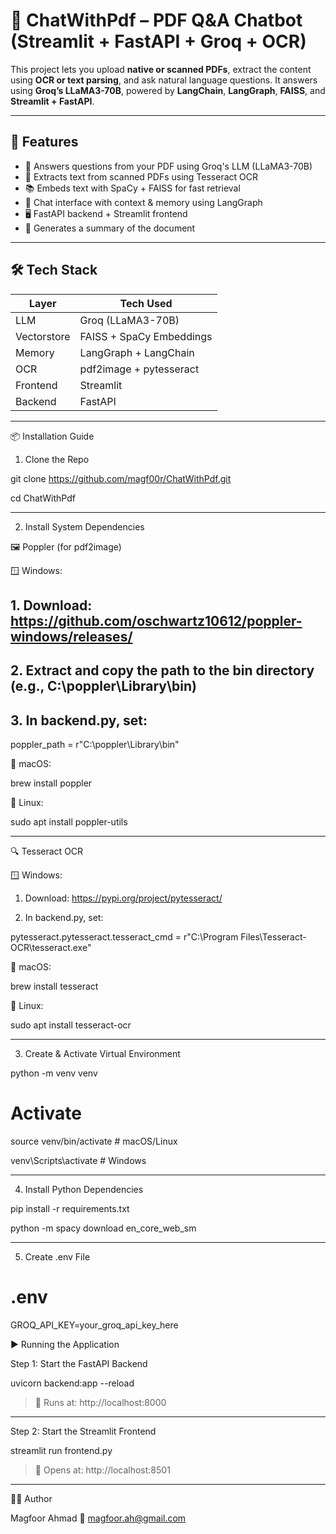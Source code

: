 # 📄 ChatWithPdf – PDF Q&A Chatbot (Streamlit + FastAPI + Groq + OCR)

This project lets you upload **native or scanned PDFs**, extract the content using **OCR or text parsing**, and ask natural language questions. It answers using **Groq’s LLaMA3-70B**, powered by **LangChain**, **LangGraph**, **FAISS**, and **Streamlit + FastAPI**.

---

## 🚀 Features

- 🧠 Answers questions from your PDF using Groq's LLM (LLaMA3-70B)
- 📄 Extracts text from scanned PDFs using Tesseract OCR
- 📚 Embeds text with SpaCy + FAISS for fast retrieval
- 💬 Chat interface with context & memory using LangGraph
- 🖥️ FastAPI backend + Streamlit frontend
- 📑 Generates a summary of the document

---

## 🛠 Tech Stack

| Layer       | Tech Used                       |
|-------------|----------------------------------|
| LLM         | Groq (LLaMA3-70B)                |
| Vectorstore | FAISS + SpaCy Embeddings         |
| Memory      | LangGraph + LangChain            |
| OCR         | pdf2image + pytesseract          |
| Frontend    | Streamlit                        |
| Backend     | FastAPI                          |


---

📦 Installation Guide

1. Clone the Repo

git clone https://github.com/magf00r/ChatWithPdf.git

cd ChatWithPdf


---

2. Install System Dependencies

🖼️ Poppler (for pdf2image)

🪟 Windows:

## 1. Download: https://github.com/oschwartz10612/poppler-windows/releases/


## 2. Extract and copy the path to the bin directory (e.g., C:\poppler\Library\bin)


## 3. In backend.py, set:



poppler_path = r"C:\\poppler\\Library\\bin"

🍏 macOS:

brew install poppler

🐧 Linux:

sudo apt install poppler-utils


---

🔍 Tesseract OCR

🪟 Windows:

1. Download: https://pypi.org/project/pytesseract/


2. In backend.py, set:



pytesseract.pytesseract.tesseract_cmd = r"C:\\Program Files\\Tesseract-OCR\\tesseract.exe"

🍏 macOS:

brew install tesseract

🐧 Linux:

sudo apt install tesseract-ocr


---

3. Create & Activate Virtual Environment

python -m venv venv

# Activate

source venv/bin/activate       # macOS/Linux

venv\Scripts\activate          # Windows


---

4. Install Python Dependencies

pip install -r requirements.txt

python -m spacy download en_core_web_sm


---

5. Create .env File

# .env

GROQ_API_KEY=your_groq_api_key_here


▶️ Running the Application

Step 1: Start the FastAPI Backend

uvicorn backend:app --reload

> 📍 Runs at: http://localhost:8000


---

Step 2: Start the Streamlit Frontend

streamlit run frontend.py

> 📍 Opens at: http://localhost:8501


---

👨‍💻 Author

Magfoor Ahmad
📧 magfoor.ah@gmail.com


